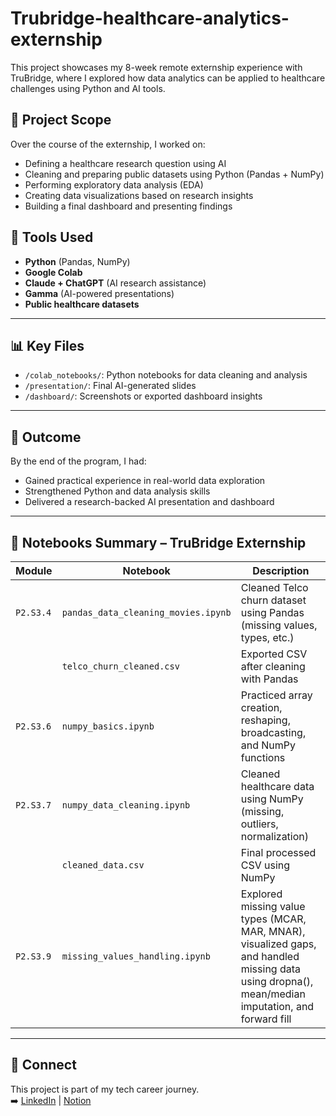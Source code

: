 # Trubridge-healthcare-analytics-externship

This project showcases my 8-week remote externship experience with TruBridge, where I explored how data analytics can be applied to healthcare challenges using Python and AI tools.


## 📌 Project Scope

Over the course of the externship, I worked on:
- Defining a healthcare research question using AI
- Cleaning and preparing public datasets using Python (Pandas + NumPy)
- Performing exploratory data analysis (EDA)
- Creating data visualizations based on research insights
- Building a final dashboard and presenting findings


## 🧰 Tools Used
- **Python** (Pandas, NumPy)
- **Google Colab**
- **Claude + ChatGPT** (AI research assistance)
- **Gamma** (AI-powered presentations)
- **Public healthcare datasets**

---

## 📊 Key Files
- `/colab_notebooks/`: Python notebooks for data cleaning and analysis
- `/presentation/`: Final AI-generated slides
- `/dashboard/`: Screenshots or exported dashboard insights

---

## 📎 Outcome
By the end of the program, I had:
- Gained practical experience in real-world data exploration
- Strengthened Python and data analysis skills
- Delivered a research-backed AI presentation and dashboard

---

## 📘 Notebooks Summary – TruBridge Externship

| Module        | Notebook                          | Description                                                             |
|---------------|-----------------------------------|-------------------------------------------------------------------------|
| `P2.S3.4`     | `pandas_data_cleaning_movies.ipynb` | Cleaned Telco churn dataset using Pandas (missing values, types, etc.) |
|               | `telco_churn_cleaned.csv`          | Exported CSV after cleaning with Pandas                                |
| `P2.S3.6`     | `numpy_basics.ipynb`               | Practiced array creation, reshaping, broadcasting, and NumPy functions |
| `P2.S3.7`     | `numpy_data_cleaning.ipynb`        | Cleaned healthcare data using NumPy (missing, outliers, normalization) |
|               | `cleaned_data.csv`                 | Final processed CSV using NumPy                                         |
| `P2.S3.9`     | `missing_values_handling.ipynb`     | Explored missing value types (MCAR, MAR, MNAR), visualized gaps, and handled missing data using dropna(), mean/median imputation, and forward fill |

---

## 🔗 Connect
This project is part of my tech career journey.  
➡️ [LinkedIn](https://www.linkedin.com/in/hamdah-omotosho101) | [Notion](https://www.notion.so/Trubridge-Healthcare-Analytics-Externship-Spring-2025-1f5cd27634238039a3a5d57cf7543918?pvs=4)
